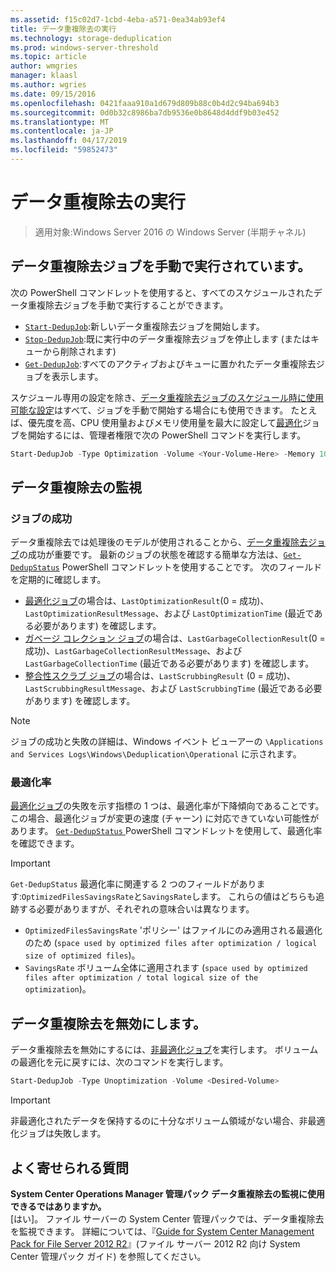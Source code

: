```yaml
---
ms.assetid: f15c02d7-1cbd-4eba-a571-0ea34ab93ef4
title: データ重複除去の実行
ms.technology: storage-deduplication
ms.prod: windows-server-threshold
ms.topic: article
author: wmgries
manager: klaasl
ms.author: wgries
ms.date: 09/15/2016
ms.openlocfilehash: 0421faaa910a1d679d809b88c0b4d2c94ba694b3
ms.sourcegitcommit: 0d0b32c8986ba7db9536e0b8648d4ddf9b03e452
ms.translationtype: MT
ms.contentlocale: ja-JP
ms.lasthandoff: 04/17/2019
ms.locfileid: "59852473"
---
```

# <a name="running-data-deduplication"></a>データ重複除去の実行

> 適用対象:Windows Server 2016 の Windows Server (半期チャネル)

## <a id="running-dedup-jobs-manually"></a>データ重複除去ジョブを手動で実行されています。

次の PowerShell コマンドレットを使用すると、すべてのスケジュールされたデータ重複除去ジョブを手動で実行することができます。
* [`Start-DedupJob`](https://technet.microsoft.com/library/hh848442.aspx):新しいデータ重複除去ジョブを開始します。
* [`Stop-DedupJob`](https://technet.microsoft.com/library/hh848439.aspx):既に実行中のデータ重複除去ジョブを停止します (またはキューから削除されます)
* [`Get-DedupJob`](https://technet.microsoft.com/library/hh848452.aspx):すべてのアクティブおよびキューに置かれたデータ重複除去ジョブを表示します。

スケジュール専用の設定を除き、[データ重複除去ジョブのスケジュール時に使用可能な設定](advanced-settings.md#modifying-job-schedules-available-settings)はすべて、ジョブを手動で開始する場合にも使用できます。 たとえば、優先度を高、CPU 使用量およびメモリ使用量を最大に設定して[最適化](understand.md#job-info-optimization)ジョブを開始するには、管理者権限で次の PowerShell コマンドを実行します。

```PowerShell
Start-DedupJob -Type Optimization -Volume <Your-Volume-Here> -Memory 100 -Cores 100 -Priority High
```

## <a id="monitoring-dedup"></a>データ重複除去の監視

### <a id="monitoring-dedup-job-successes"></a>ジョブの成功

データ重複除去では処理後のモデルが使用されることから、[データ重複除去ジョブ](understand.md#job-info)の成功が重要です。 最新のジョブの状態を確認する簡単な方法は、[`Get-DedupStatus`](https://technet.microsoft.com/library/hh848437.aspx) PowerShell コマンドレットを使用することです。 次のフィールドを定期的に確認します。

* [最適化ジョブ](understand.md#job-info-optimization)の場合は、`LastOptimizationResult`(0 = 成功)、`LastOptimizationResultMessage`、および `LastOptimizationTime` (最近である必要があります) を確認します。
* [ガベージ コレクション ジョブ](understand.md#job-info-gc)の場合は、`LastGarbageCollectionResult`(0 = 成功)、`LastGarbageCollectionResultMessage`、および `LastGarbageCollectionTime` (最近である必要があります) を確認します。
* [整合性スクラブ ジョブ](understand.md#job-info-scrubbing)の場合は、`LastScrubbingResult` (0 = 成功)、`LastScrubbingResultMessage`、および `LastScrubbingTime` (最近である必要があります) を確認します。

> [!Note]  
> ジョブの成功と失敗の詳細は、Windows イベント ビューアーの `\Applications and Services Logs\Windows\Deduplication\Operational` に示されます。

### <a id="monitoring-dedup-optimization-rates"></a>最適化率

[最適化ジョブ](understand.md#job-info-optimization)の失敗を示す指標の 1 つは、最適化率が下降傾向であることです。この場合、最適化ジョブが変更の速度 (チャーン) に対応できていない可能性があります。 [`Get-DedupStatus`  ](https://technet.microsoft.com/library/hh848437.aspx) PowerShell コマンドレットを使用して、最適化率を確認できます。

> [!Important]  
> `Get-DedupStatus` 最適化率に関連する 2 つのフィールドがあります:`OptimizedFilesSavingsRate`と`SavingsRate`します。 これらの値はどちらも追跡する必要がありますが、それぞれの意味合いは異なります。
- `OptimizedFilesSavingsRate` 'ポリシー' はファイルにのみ適用される最適化のため (`space used by optimized files after optimization / logical size of optimized files`)。
- `SavingsRate` ボリューム全体に適用されます (`space used by optimized files after optimization / total logical size of the optimization`)。

## <a id="disabling-dedup"></a>データ重複除去を無効にします。
データ重複除去を無効にするには、[非最適化ジョブ](understand.md#job-info-unoptimization)を実行します。 ボリュームの最適化を元に戻すには、次のコマンドを実行します。

```PowerShell
Start-DedupJob -Type Unoptimization -Volume <Desired-Volume>
```

> [!Important]  
> 非最適化されたデータを保持するのに十分なボリューム領域がない場合、非最適化ジョブは失敗します。

## <a id="faq"></a>よく寄せられる質問
**System Center Operations Manager 管理パック データ重複除去の監視に使用できるではありますか。**  
[はい]。 ファイル サーバーの System Center 管理パックでは、データ重複除去を監視できます。 詳細については、『[Guide for System Center Management Pack for File Server 2012 R2](https://download.microsoft.com/download/6/F/7/6F7A33B9-9383-48ED-9252-23C2C8AD1BDA/MPGuide_FileServer2012R2.doc)』(ファイル サーバー 2012 R2 向け System Center 管理パック ガイド) を参照してください。
